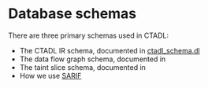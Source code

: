 # Database schemas

There are three primary schemas used in CTADL:

- The CTADL IR schema, documented in [ctadl_schema.dl](src/ctadl/souffle-logic/ctadl_schema.dl)
- The data flow graph schema, documented in [](src/ctadl/souffle-logic/graph_schema.dl)
- The taint slice schema, documented in [](src/ctadl/souffle-logic/taint_schema.dl)
- How we use [SARIF](https://github.com/sandialabs/ctadl/blob/main/docs/SARIF.md)
